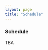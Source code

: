 ```yaml
---
layout: page
title: "Schedule"
---
```


### Schedule
TBA

<!-- - 09.00-09.15                    Welcome
- 09.15-10.00                    Speaker 1
- 09.45-10.15                    Coffee Break
- 10.15-11.00                    Speaker 2
- 11.00-11.45                    Demo Session
- 11.45-12.30                    Poster Session
- 12.30-15.00                    Lunch Break
- 15.00-15.45                    Speaker 3
- 15.45-16.30                    Speaker 4
- 16.30-17.00                    Coffee Break
- 17.00-18.00                    Panel Discussion -->
